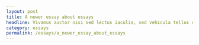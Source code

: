 ```yaml
---
layout: post
title: A newer essay about essays
headline: Vivamus auctor nisi sed lectus iaculis, sed vehicula tellus cursus. Cras placerat a nibh non consequat. Etiam auctor mauris a arcu imperdiet, hendrerit rutrum risus luctus. Vestibulum aliquet semper pretium. Aliquam rutrum nibh et libero porta faucibus. 
category: essays
permalink: /essays/a_newer_essay_about_essays
---
```



